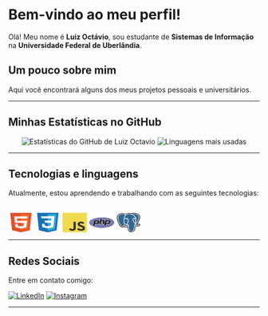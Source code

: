 # Bem-vindo ao meu perfil!

Olá! Meu nome é **Luiz Octávio**, sou estudante de **Sistemas de Informação** na **Universidade Federal de Uberlândia**.

## Um pouco sobre mim

Aqui você encontrará alguns dos meus projetos pessoais e universitários.

---

## Minhas Estatísticas no GitHub

<p align="center">
  <img height="180em" src="https://github-readme-stats.vercel.app/api?username=LuizOctavioSB&show_icons=true&count_private=true&hide_border=true&theme=radical" alt="Estatísticas do GitHub de Luiz Octavio"/>
  <img height="180em" src="https://github-readme-stats.vercel.app/api/top-langs/?username=LuizOctavioSB&layout=compact&hide_border=true&theme=radical" alt="Linguagens mais usadas"/>
</p>

---

## Tecnologias e linguagens

Atualmente, estou aprendendo e trabalhando com as seguintes tecnologias:

<div style="display: inline_block"><br>
  <img align="center" alt="HTML5" height="40" width="50" src="https://raw.githubusercontent.com/devicons/devicon/master/icons/html5/html5-original.svg">
  <img align="center" alt="CSS3" height="40" width="50" src="https://raw.githubusercontent.com/devicons/devicon/master/icons/css3/css3-original.svg">
  <img align="center" alt="JavaScript" height="40" width="50" src="https://raw.githubusercontent.com/devicons/devicon/master/icons/javascript/javascript-original.svg">
  <img align="center" alt="PHP" height="40" width="50" src="https://raw.githubusercontent.com/devicons/devicon/master/icons/php/php-original.svg">
  <img align="center" alt="PostgreSQL" height="40" width="50" src="https://raw.githubusercontent.com/devicons/devicon/master/icons/postgresql/postgresql-original.svg">
</div>

---

## Redes Sociais

Entre em contato comigo:

[![LinkedIn](https://img.shields.io/badge/-LinkedIn-0e76a8?style=for-the-badge&logo=Linkedin&logoColor=white)](https://www.linkedin.com/in/luizoctaviosb/)
[![Instagram](https://img.shields.io/badge/-Instagram-e4405f?style=for-the-badge&logo=Instagram&logoColor=white)](https://www.instagram.com/luizsacchetin/)

---
